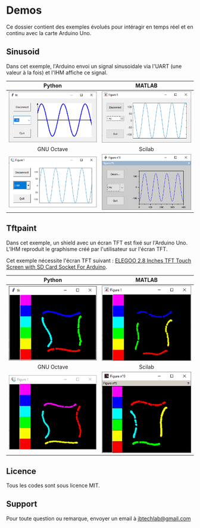 # Demos
Ce dossier contient des exemples évolués pour intéragir en temps réel et en continu avec la carte Arduino Uno.

## Sinusoid

Dans cet exemple, l'Arduino envoi un signal sinusoidale via l'UART (une valeur à la fois) et l'IHM affiche ce signal.

| Python                   |  MATLAB                  |
:-------------------------:|:-------------------------:
![](../images/sinusoid-python.PNG) | ![](../images/sinusoid-matlab.PNG)
| GNU Octave               |  Scilab                  |
![](../images/sinusoid-octave.PNG) | ![](../images/sinusoid-scilab.PNG)

## Tftpaint

Dans cet exemple, un shield avec un écran TFT est fixé sur l'Arduino Uno. L'IHM reproduit le graphisme créé par l'utilisateur sur l'écran TFT.

Cet exemple nécessite l'écran TFT suivant : [ELEGOO 2.8 Inches TFT Touch Screen with SD Card Socket For Arduino](https://www.elegoo.com/products/elegoo-2-8-inches-tft-touch-screen).

| Python                   |  MATLAB                  |
:-------------------------:|:-------------------------:
![](../images/tftpaint-python.PNG) | ![](../images/tftpaint-matlab.PNG)
| GNU Octave               |  Scilab                  |
![](../images/tftpaint-octave.PNG) | ![](../images/tftpaint-scilab.PNG)

## Licence
Tous les codes sont sous licence MIT.

## Support
Pour toute question ou remarque, envoyer un email à jbtechlab@gmail.com